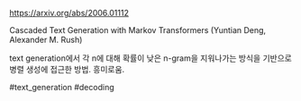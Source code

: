 https://arxiv.org/abs/2006.01112

Cascaded Text Generation with Markov Transformers (Yuntian Deng, Alexander M. Rush)

text generation에서 각 n에 대해 확률이 낮은 n-gram을 지워나가는 방식을 기반으로 병렬 생성에 접근한 방법. 흥미로움.

#text_generation #decoding